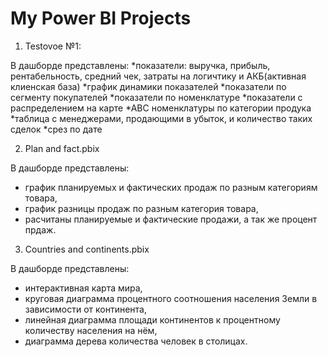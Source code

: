 # My Power BI Projects #

1. Testovoe №1:

В дашборде представлены:
*показатели: выручка, прибыль, рентабельность, средний чек, затраты на логичтику и АКБ(активная клиенская база)
*график динамики показателей
*показатели по сегменту покупателей
*показатели по номенклатуре
*показатели с распределением на карте
*АВС номенклатуры по категории продука
*таблица с менеджерами, продающими в убыток, и количество таких сделок
*срез по дате

2. Plan and fact.pbix

  В дашборде представлены:
  * график планируемых и фактических продаж по разным категориям товара,
  * график разницы продаж по разным категория товара,
  * расчитаны планируемые и фактические продажи, а так же процент прдаж.

3.  Countries and continents.pbix 

  В дашборде представлены:
  * интерактивная карта мира,
  * круговая диаграмма процентного соотношения населения Земли в зависимости от континента,
  * линейная диаграмма площади континентов к процентному количеству населения на нём,
  * диаграмма дерева количества человек в столицах.
  
